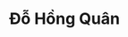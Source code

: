 ---
title: Đỗ Hồng Quân
layout: hosohocsinh
birthday: '2003-11-08'
categories: hoso
fbcomments: true
tc: active
hs: active
avatar: hongquan.jpg
permalink: /hoso/hongquan.html
phone: 0949922076
address: Phủ Lý - Hà Nam
shortname: Pinky Quân
facebook: profile.php?id=100027558495927
---